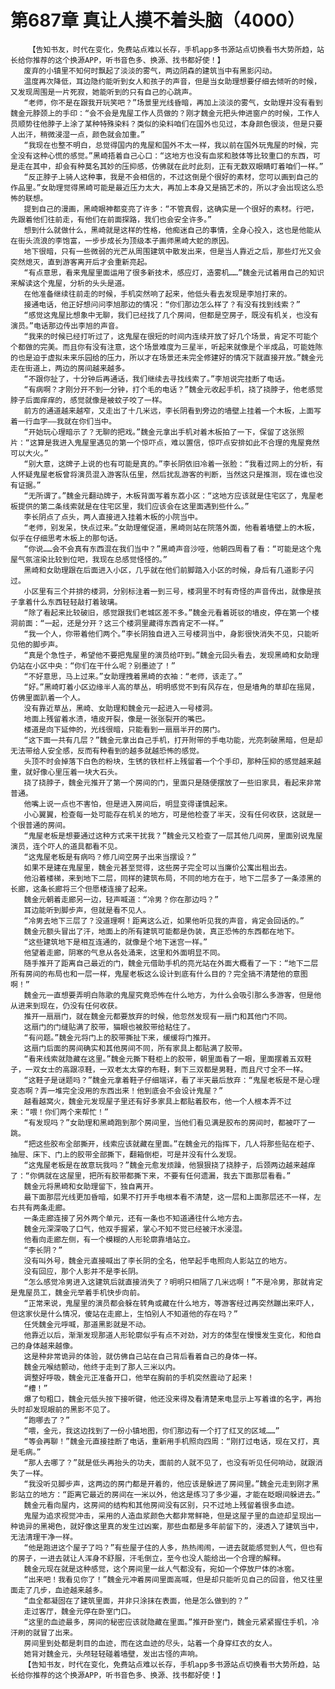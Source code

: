 # 第687章 真让人摸不着头脑（4000）
        【告知书友，时代在变化，免费站点难以长存，手机app多书源站点切换看书大势所趋，站长给你推荐的这个换源APP，听书音色多、换源、找书都好使！】
       废弃的小镇里不知何时飘起了淡淡的雾气，两边阴森的建筑当中有黑影闪动。
       温度再次降低，耳边隐约能听到女人和孩子的声音，但是当女助理想要仔细去倾听的时候，又发现周围是一片死寂，她能听到的只有自己的心跳声。
       “老师，你不是在跟我开玩笑吧？”场景里光线昏暗，再加上淡淡的雾气，女助理并没有看到魏金元脖颈上的手印：“会不会是鬼屋工作人员做的？刚才魏金元把头伸进窗户的时候，工作人员顺势往他脖子上涂了某种特殊染料？类似的染料咱们在国外也见过，本身颜色很淡，但是只要人出汗，稍微浸湿一点，颜色就会加重。”
       “我现在也整不明白，总觉得国内的鬼屋和国外不太一样，我以前在国外玩鬼屋的时候，完全没有这种心慌的感觉。”黑崎捂着自己心口：“这地方也没有血浆和肢体等比较重口的东西，可是走在其中，却会有种莫名其妙的压抑感，仿佛就在此时此刻，正有无数双眼睛盯着咱们一样。”
       “反正脖子上骑人这种事，我是不会相信的，不过这倒是个很好的素材，您可以画到自己的作品里。”女助理觉得黑崎可能是最近压力太大，再加上本身又是搞艺术的，所以才会出现这么恐怖的联想。
       提到自己的漫画，黑崎眼神都变亮了许多：“不管真假，这确实是一个很好的素材。行吧，先跟着他们往前走，有他们在前面探路，我们也会安全许多。”
       想到什么就做什么，黑崎就是这样的性格，他痴迷自己的事情，全身心投入，这也是他能从在街头流浪的李饱富，一步步成长为顶级本子画师黑崎大蛇的原因。
       地下很暗，只有一些微弱的光芒从周围建筑中散发出来，但是当人靠近之后，那些灯光又会突然熄灭，直到游客离开后才会重新亮起。
       “有点意思，看来鬼屋里面运用了很多新技术，感应灯，造雾机……”魏金元试着用自己的知识来解读这个鬼屋，分析的头头是道。
       在他准备继续往前走的时候，手机突然响了起来，他低头看去发现是李旭打来的。
       接通电话，他正好想问问李旭那边的情况：“你们那边怎么样了？有没有找到线索？”
       “感觉这鬼屋比想象中无聊，我们已经找了几个房间，但都是空房子，既没有机关，也没有演员。”电话那边传出李旭的声音。
       “我来的时候已经打听过了，这鬼屋在很短的时间内连续开放了好几个场景，肯定不可能个个都做的完美。而且你有没有注意，这个场景难度为三星半，听起来就像是个半成品，可能姓陈的也是迫于虚拟未来乐园给的压力，所以才在场景还未完全修建好的情况下就直接开放。”魏金元走在街道上，两边的房间越来越多。
       “不跟你扯了，十分钟后再通话，我们继续去寻找线索了。”李旭说完挂断了电话。
       “有病啊？才刚分开不到一分钟，打个毛的电话？”魏金元收起手机，挠了挠脖子，他老感觉脖子后面痒痒的，感觉就像是被蚊子咬了一样。
       前方的通道越来越窄，又走出了十几米远，李长阴看到旁边的墙壁上挂着一个木板，上面写着一行血字——我就在你们当中。
       “开始玩心理暗示了？无聊的把戏。”魏金元拿出手机对着木板拍了一下，保留了这张照片：“这算是我进入鬼屋里遇见的第一个惊吓点，难以置信，惊吓点安排如此不合理的鬼屋竟然可以大火。”
       “别大意，这牌子上说的也有可能是真的。”李长阴依旧冷着一张脸：“我看过网上的分析，有人怀疑鬼屋老板曾将演员混入游客队伍里，然后扰乱游客的判断，当然这只是推测，现在谁也没有证据。”
       “无所谓了。”魏金元翻动牌子，木板背面写着东荔小区：“这地方应该就是住宅区了，鬼屋老板提供的第二条线索就是在住宅区里，我们应该会在这里面遇到些什么。”
       李长阴点了点头，两人直接进入挂着木板的小院当中。
       “老师，别发呆，快点过来。”女助理催促道，黑崎则站在院落外面，他看着墙壁上的木板，似乎在仔细思考木板上的那句话。
       “你说……会不会真有东西混在我们当中？”黑崎声音沙哑，他朝四周看了看：“可能是这个鬼屋气氛渲染比较到位吧，我现在总感觉怪怪的。”
       黑崎和女助理跟在后面进入小区，几乎就在他们前脚踏入小区的时候，身后有几道影子闪过。
       小区里有三个并排的楼洞，分别标注着一到三号，楼洞里不时有奇怪的声音传出，就像是孩子拿着什么东西轻轻敲打着玻璃。
       “除了看起来比较破旧，感觉跟我们老城区差不多。”魏金元看着斑驳的墙皮，停在第一个楼洞前面：“一起，还是分开？这三个楼洞里藏得东西肯定不一样。”
       “我一个人，你带着他们两个。”李长阴独自进入三号楼洞当中，身影很快消失不见，只能听见他的脚步声。
       “真是个急性子，希望他不要把鬼屋里的演员给吓到。”魏金元回头看去，发现黑崎和女助理仍站在小区中央：“你们在干什么呢？别墨迹了！”
       “不好意思，马上过来。”女助理拽着黑崎的衣袖：“老师，该走了。”
       “好。”黑崎盯着小区边缘半人高的草丛，明明感觉不到有风存在，但是墙角的草却在摇晃，仿佛里面趴着一个人。
       没有靠近草丛，黑崎、女助理和魏金元一起进入一号楼洞。
       地面上残留着水渍，墙皮开裂，像是一张张裂开的嘴巴。
       楼道是向下延伸的，光线很暗，只能看到一扇扇半开的房门。
       “这下面一共有几层？”魏金元拿出自己手机，打开附带的手电功能，光亮刺破黑暗，但是却无法带给人安全感，反而有种看到的越多就越恐怖的感觉。
       头顶不时会掉落下白色的粉块，生锈的铁栏杆上残留着一个个手印，那种压抑的感觉越来越重，就好像心里压着一块大石头。
       挠了挠脖子，魏金元推开了第一个房间的门，里面只是随便摆放了一些旧家具，看起来非常普通。
       他嘴上说一点也不害怕，但是进入房间后，明显变得谨慎起来。
       小心翼翼，检查每一处可能存在机关的地方，可是他检查了半天，没有任何收获，这就是一个很普通的房间。
       “鬼屋老板是想要通过这种方式来干扰我？”魏金元又检查了一层其他几间房，里面别说鬼屋演员，连个吓人的道具都看不见。
       “这鬼屋老板是有病吗？修几间空房子出来当摆设？”
       如果不是建在鬼屋里，魏金元甚至觉得，这些房子完全可以当廉价公寓出租出去。
       他沿着楼梯，来到地下二层，同样的建筑布局，不同的地方在于，地下二层多了一条漆黑的长廊，这条长廊将三个但愿楼连接了起来。
       魏金元朝着走廊另一边，轻声喊道：“冷男？你在那边吗？”
       耳边能听到脚步声，但就是看不见人。
       “冷男去地下三层了？没道理啊！距离这么近，如果他听见我的声音，肯定会回话的。”
       魏金元额头冒出了汗，地面上的所有建筑可能都是伪装，真正恐怖的东西都在地下。
       “这些建筑地下是相互连通的，就像是个地下迷宫一样。”
       他望着走廊，阴寒的气息从各处涌来，这里和外面明显不同。
       随手推开了距离自己最近的门，魏金元借助手机的亮光站在外面大概看了一下：“地下二层所有房间的布局也和一层一样，鬼屋老板这么设计到底有什么目的？完全搞不清楚他的意图啊！”
       魏金元一直想要弄明白陈歌的鬼屋究竟恐怖在什么地方，为什么会吸引那么多游客，但是他从进来到现在，仍没有任何收获。
       推开一扇扇门，就在魏金元都要放弃的时候，他忽然发现有一扇门和其他门不同。
       这扇门的门缝贴满了胶带，猫眼也被胶带给粘住了。
       “有问题。”魏金元将门上的胶带撕扯下来，缓缓将门推开。
       这扇门后面的房间确实和其他房间不同，所有家具上都贴满了胶带。
       “看来线索就隐藏在这里。”魏金元撕下鞋柜上的胶带，朝里面看了一眼，里面摆着五双鞋子，一双女士的高跟凉鞋，一双老太太穿的布鞋，剩下三双都是男鞋，而且尺寸全不一样。
       “这鞋子是谜题吗？”魏金元拿着鞋子仔细端详，看了半天最后放弃：“鬼屋老板是不是心理变态啊？弄一堆完全没用的东西出来！他到底会不会设计鬼屋？”
       越看越窝火，魏金元发现屋子里还有好多家具上都贴着胶布，他一个人根本弄不过来：“喂！你们两个来帮忙！”
       “有发现吗？”女助理和黑崎跑到那个房间里，当他们看见满是胶布的房间时，都被吓了一跳。
       “把这些胶布全部撕开，线索应该就藏在里面。”在魏金元的指挥下，几人将那些贴在柜子、抽屉、床下、门上的胶带全部撕下，翻箱倒柜，可是并没有什么发现。
       “这鬼屋老板是在故意玩我吗？”魏金元愈发烦躁，他狠狠挠了挠脖子，后颈两边越来越痒了：“你俩就在这屋里，把所有胶带都撕下来，不要有任何遗漏，我去下面那层看看。”
       魏金元将黑崎和女助理留下，独自离开。
       最下面那层光线更加昏暗，如果不打开手电根本看不清楚，这一层和上面那层还不一样，左右共有两条走廊。
       一条走廊连接了另外两个单元，还有一条也不知道通往什么地方去。
       魏金元深深吸了口气，他双手握紧，掌心不知不觉已经被汗水浸湿。
       他看向走廊左侧，有一个模糊的人形轮廓靠墙站立。
       “李长阴？”
       没有叫外号，魏金元直接喊出了李长阴的全名，他举起手电照向人影站立的地方。
       没有回应，那个人影并不是李长阴。
       “怎么感觉冷男进入这建筑后就直接消失了？明明只相隔了几米远啊！”不是冷男，那就肯定是鬼屋员工，魏金元举着手机快步向前。
       “正常来说，鬼屋里的演员都会躲在转角或藏在什么地方，等游客经过再突然蹦出来吓人，但这家伙是什么情况，傻站在走廊上，生怕别人不知道他的存在吗？”
       任凭魏金元呼喊，那道黑影就是不动。
       他靠近以后，渐渐发现那道人形轮廓似乎有点不对劲，对方的体型在慢慢发生变化，和他自己的身体越来越像。
       这是种非常诡异的体验，就仿佛自己站在自己背后看着自己的身体一样。
       魏金元喉结颤动，他终于走到了那人三米以内。
       调整好呼吸，魏金元正准备开口，他举在胸前的手机突然震动了起来！
       “槽！”
       爆了句粗口，魏金元低头按下接听键，他还没来得及看清楚来电显示上写着谁的名字，再抬头时却发现眼前的黑影不见了。
       “跑哪去了？”
       “喂，金元，我这边找到了一份小镇地图，你们那边有一个打了红叉的区域……”
       “等会再聊！”魏金元直接挂断了电话，重新用手机照向四周：“刚打过电话，现在又打，真是毛病。”
       “那人去哪了？”就是低头再抬头的功夫，面前的人就不见了，也没有听见任何响动，就跟消失了一样。
       “我没听见脚步声，这两边的房门都是开着的，他应该是躲进了房间里。”魏金元走到刚才黑影站立的地方：“距离它最近的房间在一米以外，他这是练习了多少遍，才能在眨眼间躲进去。”
       魏金元看向屋内，这房间的结构和其他房间没有区别，只不过地上残留着很多血迹。
       鬼屋为追求视觉冲击，采用的人造血浆颜色大都非常鲜艳，但是这屋子里的血迹却呈现出一种诡异的黑褐色，就好像这里真的发生过凶案，那些血都是多年前留下的，浸透入了建筑当中，无法清理干净一样。
       “他是跑进这个屋子了吗？”有些屋子住的人多，热热闹闹，一进去就能感觉到人气，但也有的房子，一进去就让人浑身不舒服，汗毛倒立，至今也没人能给出一个合理的解释。
       魏金元现在就是这种感觉，这个房间里一丝人气都没有，宛如一个停放尸体的冰窖。
       “出来吧！我看见你了！”魏金元冲着房间里面高喊，但是却只能听见自己的回音，他又往里面走了几步，血迹越来越多。
       “血全都凝固在了建筑里面，并非只涂抹在表面，他是怎么做到的？”
       走过客厅，魏金元停在卧室门口。
       “这里的血迹最多，房间的秘密应该就隐藏在里面。”推开卧室门，魏金元紧紧握住手机，冷汗刷的就冒了出来。
       房间里到处都是刺目的血迹，而在这血迹的尽头，站着一个身穿红衣的女人。
       她背对魏金元，头颅轻轻碰着墙壁，发出古怪的声响。
       【告知书友，时代在变化，免费站点难以长存，手机app多书源站点切换看书大势所趋，站长给你推荐的这个换源APP，听书音色多、换源、找书都好使！】
